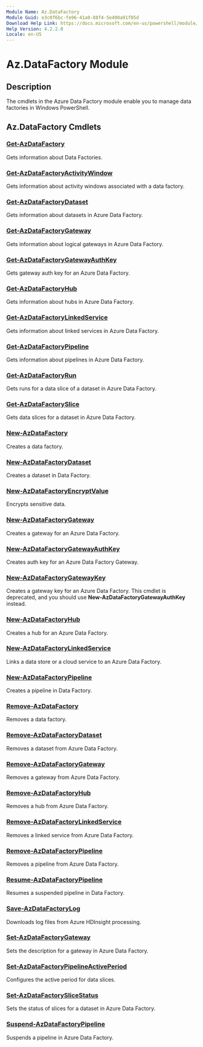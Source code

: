 ```yaml
---
Module Name: Az.DataFactory
Module Guid: e3c0f6bc-fe96-41a0-88f4-5e490a91f05d
Download Help Link: https://docs.microsoft.com/en-us/powershell/module/az.datafactory
Help Version: 4.2.2.0
Locale: en-US
---
```


# Az.DataFactory Module
## Description
The cmdlets in the Azure Data Factory module enable you to manage data factories in Windows PowerShell.

## Az.DataFactory Cmdlets
### [Get-AzDataFactory](Get-AzDataFactory.md)
Gets information about Data Factories.

### [Get-AzDataFactoryActivityWindow](Get-AzDataFactoryActivityWindow.md)
Gets information about activity windows associated with a data factory.

### [Get-AzDataFactoryDataset](Get-AzDataFactoryDataset.md)
Gets information about datasets in Azure Data Factory.

### [Get-AzDataFactoryGateway](Get-AzDataFactoryGateway.md)
Gets information about logical gateways in Azure Data Factory.

### [Get-AzDataFactoryGatewayAuthKey](Get-AzDataFactoryGatewayAuthKey.md)
Gets gateway auth key for an Azure Data Factory.

### [Get-AzDataFactoryHub](Get-AzDataFactoryHub.md)
Gets information about hubs in Azure Data Factory.

### [Get-AzDataFactoryLinkedService](Get-AzDataFactoryLinkedService.md)
Gets information about linked services in Azure Data Factory.

### [Get-AzDataFactoryPipeline](Get-AzDataFactoryPipeline.md)
Gets information about pipelines in Azure Data Factory.

### [Get-AzDataFactoryRun](Get-AzDataFactoryRun.md)
Gets runs for a data slice of a dataset in Azure Data Factory.

### [Get-AzDataFactorySlice](Get-AzDataFactorySlice.md)
Gets data slices for a dataset in Azure Data Factory.

### [New-AzDataFactory](New-AzDataFactory.md)
Creates a data factory.

### [New-AzDataFactoryDataset](New-AzDataFactoryDataset.md)
Creates a dataset in Data Factory.

### [New-AzDataFactoryEncryptValue](New-AzDataFactoryEncryptValue.md)
Encrypts sensitive data.

### [New-AzDataFactoryGateway](New-AzDataFactoryGateway.md)
Creates a gateway for an Azure Data Factory.

### [New-AzDataFactoryGatewayAuthKey](New-AzDataFactoryGatewayAuthKey.md)
Creates auth key for an Azure Data Factory Gateway.

### [New-AzDataFactoryGatewayKey](New-AzDataFactoryGatewayKey.md)
Creates a gateway key for an Azure Data Factory. This cmdlet is deprecated, and you should use **New-AzDataFactoryGatewayAuthKey** instead.

### [New-AzDataFactoryHub](New-AzDataFactoryHub.md)
Creates a hub for an Azure Data Factory.

### [New-AzDataFactoryLinkedService](New-AzDataFactoryLinkedService.md)
Links a data store or a cloud service to an Azure Data Factory.

### [New-AzDataFactoryPipeline](New-AzDataFactoryPipeline.md)
Creates a pipeline in Data Factory.

### [Remove-AzDataFactory](Remove-AzDataFactory.md)
Removes a data factory.

### [Remove-AzDataFactoryDataset](Remove-AzDataFactoryDataset.md)
Removes a dataset from Azure Data Factory.

### [Remove-AzDataFactoryGateway](Remove-AzDataFactoryGateway.md)
Removes a gateway from Azure Data Factory.

### [Remove-AzDataFactoryHub](Remove-AzDataFactoryHub.md)
Removes a hub from Azure Data Factory.

### [Remove-AzDataFactoryLinkedService](Remove-AzDataFactoryLinkedService.md)
Removes a linked service from Azure Data Factory.

### [Remove-AzDataFactoryPipeline](Remove-AzDataFactoryPipeline.md)
Removes a pipeline from Azure Data Factory.

### [Resume-AzDataFactoryPipeline](Resume-AzDataFactoryPipeline.md)
Resumes a suspended pipeline in Data Factory.

### [Save-AzDataFactoryLog](Save-AzDataFactoryLog.md)
Downloads log files from Azure HDInsight processing.

### [Set-AzDataFactoryGateway](Set-AzDataFactoryGateway.md)
Sets the description for a gateway in Azure Data Factory.

### [Set-AzDataFactoryPipelineActivePeriod](Set-AzDataFactoryPipelineActivePeriod.md)
Configures the active period for data slices.

### [Set-AzDataFactorySliceStatus](Set-AzDataFactorySliceStatus.md)
Sets the status of slices for a dataset in Azure Data Factory.

### [Suspend-AzDataFactoryPipeline](Suspend-AzDataFactoryPipeline.md)
Suspends a pipeline in Azure Data Factory.


